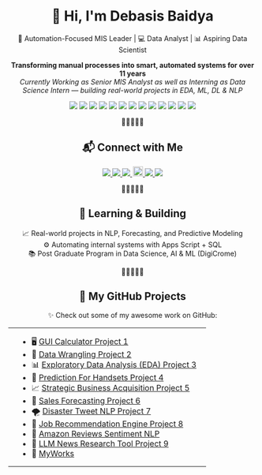 <h1 align="center">👋 Hi, I'm Debasis Baidya</h1>

<p align="center">
  🚀 Automation-Focused MIS Leader | 💻 Data Analyst | 📊 Aspiring Data Scientist
</p>

<p align="center">
  <strong>Transforming manual processes into smart, automated systems for over 11 years</strong><br>
  <i>Currently Working as Senior MIS Analyst as well as Interning as Data Science Intern — building real-world projects in EDA, ML, DL & NLP</i>
</p>

<p align="center">
  <img src="https://img.shields.io/badge/Python-Data_Science_|_Analytics-3776AB?logo=python&logoColor=white&style=flat-square" />
  <img src="https://img.shields.io/badge/SQL-Queries-4479A1?logo=mysql&logoColor=white&style=flat-square" />
  <img src="https://img.shields.io/badge/Power%20BI-Data-yellow?logo=powerbi&logoColor=black&style=flat-square" />
  <img src="https://img.shields.io/badge/Tableau-Dashboards-005F9E?logo=tableau&logoColor=white&style=flat-square" />
  <img src="https://img.shields.io/badge/Google%20Sheets-Cloud Auto-Save-34A853?logo=googlesheets&logoColor=white&style=flat-square" />
  <img src="https://img.shields.io/badge/Apps%20Script-Automation-4285F4?logo=google&logoColor=white&style=flat-square" />
  <img src="https://img.shields.io/badge/Streamlit-Apps-FF4B4B?logo=streamlit&logoColor=white&style=flat-square" />
  <img src="https://img.shields.io/badge/Excel-Advanced-217346?logo=microsoft-excel&logoColor=white&style=flat-square" />
  <img src="https://img.shields.io/badge/PowerPoint-Infographics-B7472A?logo=microsoft-powerpoint&logoColor=white&style=flat-square" />
  <img src="https://img.shields.io/badge/Canva-Designing-00C4CC?logo=canva&logoColor=white&style=flat-square" />
  <img src="https://img.shields.io/badge/Looker%20Studio-Reports-4285F4?logo=looker&logoColor=white&style=flat-square" />
  <img src="https://img.shields.io/badge/Google%20Sites-Intranet-34A853?logo=google&logoColor=white&style=flat-square" />
  <img src="https://img.shields.io/badge/Google%20Forms-Pre--Filled-4285F4?logo=googleforms&logoColor=white&style=flat-square" />
</p>

<p align="center">🌟🌟🌟🌟🌟</p>

<h2 align="center">📬 Connect with Me</h2>

<p align="center">
  <a href="https://www.linkedin.com/in/debasisbaidya" target="_blank">
    <img src="https://img.shields.io/badge/LinkedIn-Connect-blue?style=flat&logo=linkedin&logoColor=white" />
  </a>
  <a href="mailto:speak2debasis@gmail.com">
    <img src="https://img.shields.io/badge/Gmail-Mail_Me-red?style=flat&logo=gmail&logoColor=white" />
  </a>
  <a href="https://api.whatsapp.com/send?phone=918013316086&text=Hi%20Debasis!">
    <img src="https://img.shields.io/badge/WhatsApp-Chat-green?style=flat&logo=whatsapp&logoColor=white" />
  </a>
  <a href="https://github.com/DebasisBaidya">
    <img src="https://visitor-badge.laobi.icu/badge?page_id=DebasisBaidya" style="height:20px; margin-left: 2px;" />
  </a>
  <a href="https://github.com/DebasisBaidya">
    <img src="https://img.shields.io/github/followers/DebasisBaidya?label=Followers&style=flat&logo=github" />
  </a>
  <a href="https://github.com/DebasisBaidya?tab=stars">
    <img src="https://img.shields.io/github/stars/DebasisBaidya?affiliations=OWNER&label=Total%20Stars&style=flat&logo=github" />
  </a>
</p>

<p align="center">🌟🌟🌟🌟🌟</p>

<h2 align="center">🧠 Learning & Building</h2>

<p align="center">
  📈 Real-world projects in NLP, Forecasting, and Predictive Modeling<br>
  ⚙️ Automating internal systems with Apps Script + SQL<br>
  📚 Post Graduate Program in Data Science, AI & ML (DigiCrome)
</p>

<p align="center">🌟🌟🌟🌟🌟</p>

<h2 align="center">🚀 My GitHub Projects</h2>

<p align="center">✨ Check out some of my awesome work on GitHub:</p>

<table align="center">
  <tr>
    <td align="left" style="padding: 0 20px; max-width: 400px;">
      <ul>
        <li>🖥️ <a href="https://github.com/DebasisBaidya/GUI-Calculator_Project-1">GUI Calculator Project 1</a></li>
        <li>🧹 <a href="https://github.com/DebasisBaidya/Data-Wrangling_Project-2">Data Wrangling Project 2</a></li>
        <li>📊 <a href="https://github.com/DebasisBaidya/EDA_Project-3">Exploratory Data Analysis (EDA) Project 3</a></li>
        <li>📱 <a href="https://github.com/DebasisBaidya/Prediction_For_Handsets-Project-4">Prediction For Handsets Project 4</a></li>
        <li>📈 <a href="https://github.com/DebasisBaidya/Strategic-Business-Acquisition_Project-5">Strategic Business Acquisition Project 5</a></li>
        <li>📅 <a href="https://github.com/DebasisBaidya/Sales_Forecasting_Project-6">Sales Forecasting Project 6</a></li>
        <li>🌪️ <a href="https://github.com/DebasisBaidya/Disaster-Tweet-NLP_Project-7">Disaster Tweet NLP Project 7</a></li>
        <li>💼 <a href="https://github.com/DebasisBaidya/job-recommendation-engine-Project-8">Job Recommendation Engine Project 8</a></li>
        <li>🛒 <a href="https://github.com/DebasisBaidya/Amazon_Reviews_Sentiment-NLP">Amazon Reviews Sentiment NLP</a></li>
        <li>📰 <a href="https://github.com/DebasisBaidya/LLM-News-Research-Tool_Project-9">LLM News Research Tool Project 9</a></li>
        <li>📂 <a href="https://github.com/DebasisBaidya/MyWorks">MyWorks</a></li>
      </ul>
    </td>
  </tr>
</table>




